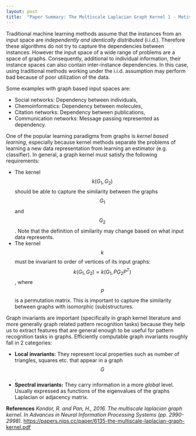 ```yaml
---
layout: post
title:  "Paper Summary: The Multiscale Laplacian Graph Kernel 1 - Motivation"
---
```

Traditional machine learning methods assume that the instances from an input space are *independently and identically distributed* (i.i.d.). Therefore these algorithms do not try to capture the dependencies between instances. However the input space of a wide range of problems are a space of graphs. Consequently, additional to individual information, their instance spaces can also contain inter-instance dependencies. In this case, using traditional methods working under the i.i.d. assumption may perform bad because of poor utilization of the data.

Some examples with graph based input spaces are:
- Social networks: Dependency between individuals,
- Chemoinformatics: Dependency between molecules,
- Citation networks: Dependency between publications,
- Communication networks: Message passing represented as dependency.

One of the popular learning paradigms from graphs is *kernel based learning*, especially because kernel methods separate the problems of learning a new data representation from learning an estimator (e.g. classifier). In general, a graph kernel must satisfy the following requirements:
- The kernel $$k(G_1, G_2)$$ should be able to capture the similarity between the graphs $$G_1$$ and $$G_2$$. Note that the definition of similarity may change based on what input data represents.
- The kernel $$k$$ must be invariant to order of vertices of its input graphs: $$k(G_1, G_2) = k(G_1, P G_2 P^T)$$, where $$P$$ is a permutation matrix. This is important to capture the similarity between graphs with isomorphic (sub)structures.

Graph invariants are important (specifically in graph kernel literature and more generally graph related pattern recognition tasks) because they help us to extract features that are general enough to be useful for pattern recognition tasks in graphs. Efficiently computable graph invariants roughly fall in 2 categories:
- **Local invariants:** They represent local properties such as number of triangles, squares etc. that appear in a graph $$G$$.
- **Spectral invariants:** They carry information in a more *global* level. Usually expressed as functions of the eigenvalues of the graphs Laplacian or adjacency matrix.

**References**
*Kondor, R. and Pan, H., 2016. The multiscale laplacian graph kernel. In Advances in Neural Information Processing Systems (pp. 2990-2998).*
https://papers.nips.cc/paper/6135-the-multiscale-laplacian-graph-kernel.pdf
